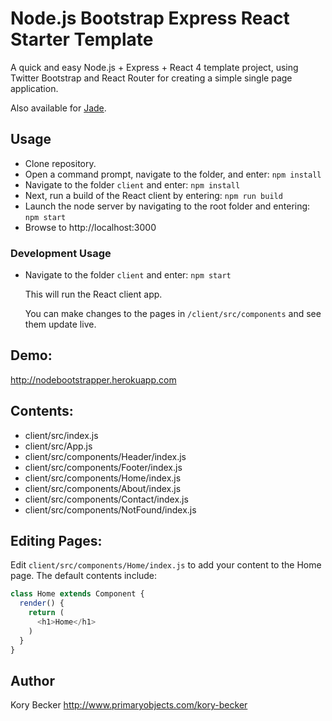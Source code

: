 Node.js Bootstrap Express React Starter Template
====

A quick and easy Node.js + Express + React 4 template project, using Twitter Bootstrap and React Router for creating a simple single page application.

Also available for [Jade](https://github.com/primaryobjects/Node.js-Bootstrap-Starter-Template).

## Usage

- Clone repository.
- Open a command prompt, navigate to the folder, and enter: `npm install`
- Navigate to the folder `client` and enter: `npm install`
- Next, run a build of the React client by entering: `npm run build`
- Launch the node server by navigating to the root folder and entering: `npm start`
- Browse to http://localhost:3000

### Development Usage

- Navigate to the folder `client` and enter: `npm start`

  This will run the React client app.

  You can make changes to the pages in `/client/src/components` and see them update live.

## Demo:

http://nodebootstrapper.herokuapp.com

## Contents:

- client/src/index.js
- client/src/App.js
- client/src/components/Header/index.js
- client/src/components/Footer/index.js
- client/src/components/Home/index.js
- client/src/components/About/index.js
- client/src/components/Contact/index.js
- client/src/components/NotFound/index.js

## Editing Pages:

Edit `client/src/components/Home/index.js` to add your content to the Home page. The default contents include:

```js
class Home extends Component {
  render() {
    return (
      <h1>Home</h1>
    )
  }
}
```

## Author
Kory Becker http://www.primaryobjects.com/kory-becker
